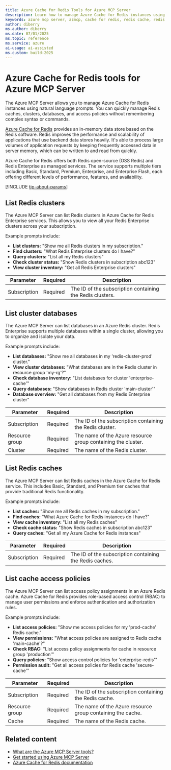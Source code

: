 ```yaml
---
title: Azure Cache for Redis Tools for Azure MCP Server
description: Learn how to manage Azure Cache for Redis instances using the Azure MCP Server with natural language prompts. Discover tools for Redis clusters, databases, caches, and access policies.
keywords: azure mcp server, azmcp, cache for redis, redis cache, redis cluster, redis enterprise
author: diberry
ms.author: diberry
ms.date: 07/01/2025
ms.topic: reference
ms.service: azure
ai-usage: ai-assisted
ms.custom: build-2025
---
```


# Azure Cache for Redis tools for Azure MCP Server

The Azure MCP Server allows you to manage Azure Cache for Redis instances using natural language prompts. You can quickly manage Redis caches, clusters, databases, and access policies without remembering complex syntax or commands.

[Azure Cache for Redis](/azure/azure-cache-for-redis/cache-overview) provides an in-memory data store based on the Redis software. Redis improves the performance and scalability of applications that use backend data stores heavily. It's able to process large volumes of application requests by keeping frequently accessed data in server memory, which can be written to and read from quickly.

Azure Cache for Redis offers both Redis open-source (OSS Redis) and Redis Enterprise as managed services. The service supports multiple tiers including Basic, Standard, Premium, Enterprise, and Enterprise Flash, each offering different levels of performance, features, and availability.

[!INCLUDE [tip-about-params](../includes/tools/parameter-consideration.md)]

## List Redis clusters

The Azure MCP Server can list Redis clusters in Azure Cache for Redis Enterprise services. This allows you to view all your Redis Enterprise clusters across your subscription.

Example prompts include:

- **List clusters:** "Show me all Redis clusters in my subscription."
- **Find clusters:** "What Redis Enterprise clusters do I have?"
- **Query clusters:** "List all my Redis clusters"
- **Check cluster status:** "Show Redis clusters in subscription abc123"
- **View cluster inventory:** "Get all Redis Enterprise clusters"

| Parameter | Required | Description |
| --- | --- | --- |
| Subscription | Required | The ID of the subscription containing the Redis clusters. |

## List cluster databases

The Azure MCP Server can list databases in an Azure Redis cluster. Redis Enterprise supports multiple databases within a single cluster, allowing you to organize and isolate your data.

Example prompts include:

- **List databases:** "Show me all databases in my 'redis-cluster-prod' cluster."
- **View cluster databases:** "What databases are in the Redis cluster in resource group 'my-rg'?"
- **Check database inventory:** "List databases for cluster 'enterprise-cache'"
- **Query databases:** "Show databases in Redis cluster 'main-cluster'"
- **Database overview:** "Get all databases from my Redis Enterprise cluster"

| Parameter | Required | Description |
| --- | --- | --- |
| Subscription | Required | The ID of the subscription containing the Redis cluster. |
| Resource group | Required | The name of the Azure resource group containing the cluster. |
| Cluster | Required | The name of the Redis cluster. |

## List Redis caches

The Azure MCP Server can list Redis caches in the Azure Cache for Redis service. This includes Basic, Standard, and Premium tier caches that provide traditional Redis functionality.

Example prompts include:

- **List caches:** "Show me all Redis caches in my subscription."
- **Find caches:** "What Azure Cache for Redis instances do I have?"
- **View cache inventory:** "List all my Redis caches"
- **Check cache status:** "Show Redis caches in subscription abc123"
- **Query caches:** "Get all my Azure Cache for Redis instances"

| Parameter | Required | Description |
| --- | --- | --- |
| Subscription | Required | The ID of the subscription containing the Redis caches. |

## List cache access policies

The Azure MCP Server can list access policy assignments in an Azure Redis cache. Azure Cache for Redis provides role-based access control (RBAC) to manage user permissions and enforce authentication and authorization rules.

Example prompts include:

- **List access policies:** "Show me access policies for my 'prod-cache' Redis cache."
- **View permissions:** "What access policies are assigned to Redis cache 'main-cache'?"
- **Check RBAC:** "List access policy assignments for cache in resource group 'production'"
- **Query policies:** "Show access control policies for 'enterprise-redis'"
- **Permission audit:** "Get all access policies for Redis cache 'secure-cache'"

| Parameter | Required | Description |
| --- | --- | --- |
| Subscription | Required | The ID of the subscription containing the Redis cache. |
| Resource group | Required | The name of the Azure resource group containing the cache. |
| Cache | Required | The name of the Redis cache. |

## Related content

- [What are the Azure MCP Server tools?](index.md)
- [Get started using Azure MCP Server](../overview.md)
- [Azure Cache for Redis documentation](/azure/azure-cache-for-redis/)
